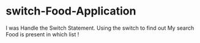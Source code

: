 # switch-Food-Application

I was Handle the Switch Statement.
Using the switch to find out My search Food is present in which list !
